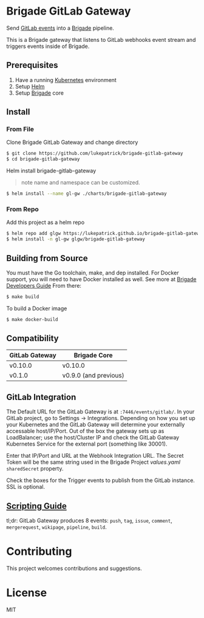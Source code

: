 # Brigade GitLab Gateway

Send [GitLab events](https://gitlab.com/help/user/project/integrations/webhooks) into a [Brigade](https://github.com/brigadecore/brigade) pipeline. 

This is a Brigade gateway that listens to GitLab webhooks event stream and triggers events inside of Brigade.

## Prerequisites

1. Have a running [Kubernetes](https://kubernetes.io/docs/setup/) environment
2. Setup [Helm](https://github.com/kubernetes/helm)
3. Setup [Brigade](https://github.com/brigadecore/brigade) core

## Install

### From File
Clone Brigade GitLab Gateway and change directory
```bash
$ git clone https://github.com/lukepatrick/brigade-gitlab-gateway
$ cd brigade-gitlab-gateway
```
Helm install brigade-gitlab-gateway
> note name and namespace can be customized. 
```bash
$ helm install --name gl-gw ./charts/brigade-gitlab-gateway
```

### From Repo
Add this project as a helm repo

```bash
$ helm repo add glgw https://lukepatrick.github.io/brigade-gitlab-gateway
$ helm install -n gl-gw glgw/brigade-gitlab-gateway
```

## Building from Source
You must have the Go toolchain, make, and dep installed. For Docker support, you will need to have Docker installed as well. 
See more at [Brigade Developers Guide](https://github.com/brigadecore/brigade/blob/master/docs/topics/developers.md) 
From there:

```bash
$ make build
```
To build a Docker image
```bash
$ make docker-build
```

## Compatibility

| GitLab Gateway | Brigade Core |
|----------------|--------------|
| v0.10.0        | v0.10.0      |
| v0.1.0         | v0.9.0 (and previous)|

## GitLab Integration
The Default URL for the GitLab Gateway is at `:7446/events/gitlab/`. In your GitLab project, go to Settings -> Integrations. Depending on how you set up 
your Kubernetes and the GitLab Gateway will determine your externally accessable host/IP/Port. Out of the box the gateway sets up as LoadBalancer; use the host/Cluster IP and check the GitLab Gateway Kubernetes Service for the external port (something like 30001).

Enter that IP/Port and URL at the Webhook Integration URL. The Secret Token will be the same string used in the Brigade Project *values.yaml* `sharedSecret` property.

Check the boxes for the Trigger events to publish from the GitLab instance. SSL is optional.

## [Scripting Guide](docs/scripting.md)
tl;dr: GitLab Gateway produces 8 events: `push`, `tag`, `issue`, `comment`, `mergerequest`, `wikipage`, `pipeline`, `build`.


# Contributing

This project welcomes contributions and suggestions.

# License

MIT